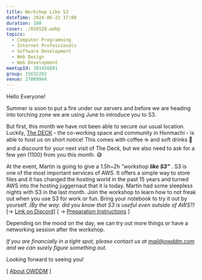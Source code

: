```yaml
---
title: Workshop Like S3
dateTime: 2024-06-22 17:00
duration: 180
cover: ./656528.webp
topics:
  - Computer Programming
  - Internet Professionals
  - Software Development
  - Web Design
  - Web Development
meetupId: 301456891
group: 15632202
venue: 27009944
---
```


Hello Everyone!

Summer is soon to put a fire under our servers and before we are heading into torching zone we are using June to introduce you to S3.

But first, this month we have not been able to secure our usual location. Luckily, [The DECK](https://thedeck.jp/) \- the co\-working space and community in Honmachi \- is able to host us on short notice\! This comes with coffee ☕️ and soft drinks 🥤 and a discount for your next visit of The Deck\, but we also need to ask for a few yen \(1100\) from you this month\. 😅

At the event, Martin is going to give a 1.5h\~2h *"workshop **like S3"*** . S3 is one of the most important services of AWS. It offers a simple way to store files and it has changed the hosting world in the past 15 years and turned AWS into the hosting juggernaut that it is today. Martin had some sleepless nights with S3 in the last month. Join the workshop to learn how to not freak out when you use S3 for work or fun. Bring your notebook to try it out by yourself. *(By the way: did you know that S3 is useful even outside of AWS?)* [→ [Link on Discord](https://discord.com/channels/1034792577293094972/1249232144664891434)] [ → [Preparation Instructions](https://gist.github.com/martinheidegger/a815a8b3cc1d655f482320387d8a8214) ]

Depending on the mood on the day, we can try out more things or have a networking session after the workshop.

*If you are financially in a tight spot, please contact us at [mail@owddm.com](mailto:mail@owddm.com)*
*and we can surely figure something out.*

Looking forward to seeing you!

[ [About OWDDM](https://owddm.com/about) ]

